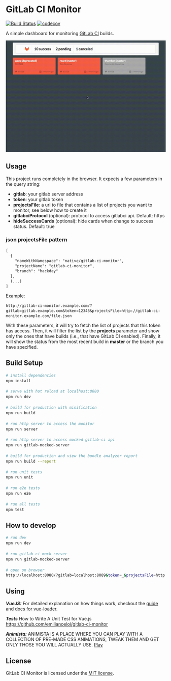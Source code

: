 # GitLab CI Monitor

[![Build Status](https://travis-ci.org/emilianoeloi/gitlab-ci-monitor.svg?branch=master)](https://travis-ci.org/emilianoeloi/gitlab-ci-monitor) [![codecov](https://codecov.io/gh/emilianoeloi/gitlab-ci-monitor/branch/master/graph/badge.svg)](https://codecov.io/gh/emilianoeloi/gitlab-ci-monitor)

A simple dashboard for monitoring [GitLab CI][gitlab-ci] builds.

[gitlab-ci]: https://about.gitlab.com/gitlab-ci/


![Example][example]

[example]: gitlab-ci-monitor-example-3.1.gif


## Usage

This project runs completely in the browser. It expects a few parameters
in the query string:

- **gitlab**: your gitlab server address
- **token**: your gitlab token
- **projectsFile**: a url to file that contains a list of projects you want to monitor, see below how to create it
- **gitlabciProtocol** (optional): protocol to access gitlabci api. Default: https
- **hideSuccessCards** (optional): hide cards when change to success status. Default: true

### json projectsFile pattern

```
[
  {
    "nameWithNamespace": "native/gitlab-ci-monitor",
    "projectName": "gitlab-ci-monitor",
    "branch": "hackday"
  },
  (...)
]
```

Example:

```
http://gitlab-ci-monitor.example.com/?gitlab=gitlab.example.com&token=12345&projectsFile=http://gitlab-ci-monitor.example.com/file.json
```

With these parameters, it will try to fetch the list of projects that this
token has access. Then, it will filter the list by the **projects** parameter
and show only the ones that have builds (i.e., that have GitLab CI enabled).
Finally, it will show the status from the most recent build in **master**
or the branch you have specified.

## Build Setup

``` bash
# install dependencies
npm install

# serve with hot reload at localhost:8080
npm run dev

# build for production with minification
npm run build

# run http server to access the monitor
npm run server

# run http server to access mocked gitlab-ci api
npm run gitlab-mocked-server

# build for production and view the bundle analyzer report
npm run build --report

# run unit tests
npm run unit

# run e2e tests
npm run e2e

# run all tests
npm test
```

## How to develop

```bash
# run dev
npm run dev

# run gitlab-ci mock server
npm run gitlab-mocked-server

# open on browser
http://localhost:8080/?gitlab=localhost:8089&token=_&projectsFile=http://localhost:8080/static/file.json&gitlabciProtocol=http

``` 

## Using 

***VueJS:*** For detailed explanation on how things work, checkout the [guide](http://vuejs-templates.github.io/webpack/) and [docs for vue-loader](http://vuejs.github.io/vue-loader).

***Tests*** How to Write A Unit Test for Vue.js https://github.com/emilianoeloi/gitlab-ci-monitor

***Animista:*** ANIMISTA IS A PLACE WHERE YOU CAN PLAY WITH A COLLECTION OF PRE-MADE CSS ANIMATIONS, TWEAK THEM AND GET ONLY THOSE YOU WILL ACTUALLY USE.
[Play](http://animista.net/about)

## License

GitLab CI Monitor is licensed under the [MIT license](LICENSE).
